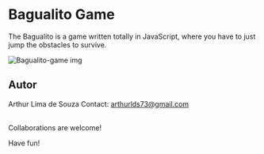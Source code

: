 Bagualito Game
==============

The Bagualito is a game written totally in JavaScript, where you have to just jump the obstacles to survive.

![Bagualito-game img](https://media.giphy.com/media/1421Iy5RP3Ezle/giphy.gif)

Autor
-----

Arthur Lima de Souza 
Contact: arthurlds73@gmail.com

<br>	
Collaborations are welcome!

Have fun!
